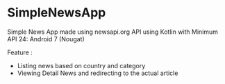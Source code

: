 # SimpleNewsApp
Simple News App made using newsapi.org API
using Kotlin with Minimum API 24: Android 7 (Nougat)

Feature :
- Listing news based on country and category
- Viewing Detail News and redirecting to the actual article
